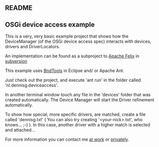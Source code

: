 README
---

OSGi device access example
---

This is a very, very basic example project that shows how the DeviceManager (of the OSGi device access spec) interacts with devices, drivers and DriverLocators.

An implementation can be found as a subproject to [Apache Felix](http:///felix.apache.org) in [subversion](http://svn.apache.org/repos/asf/felix/trunk/deviceaccess)

This example uses [BndTools](http://bndtools.org/) in Eclipse and/ or Apache Ant.

Just check out the project, and execute 'ant run'  in the folder called 'nl.dennisg.deviceaccess'.

In another terminal window touch any file in the 'devices' folder that was created automatically. The Device Manager will start the Driver refinement automatically.

To show how special, more specific drivers, are matched, create a file called 'dennisg.txt'
( You can also try creating '&lt;your-nick&gt;.txt', who knows... ;-) ). In this case, another driver with a higher match is selected and attached...

For more information you can contact me [at work](mailto:dennis.geurts@luminis.eu) or [privately](mailto:dennisg@dennisg.nl). 

